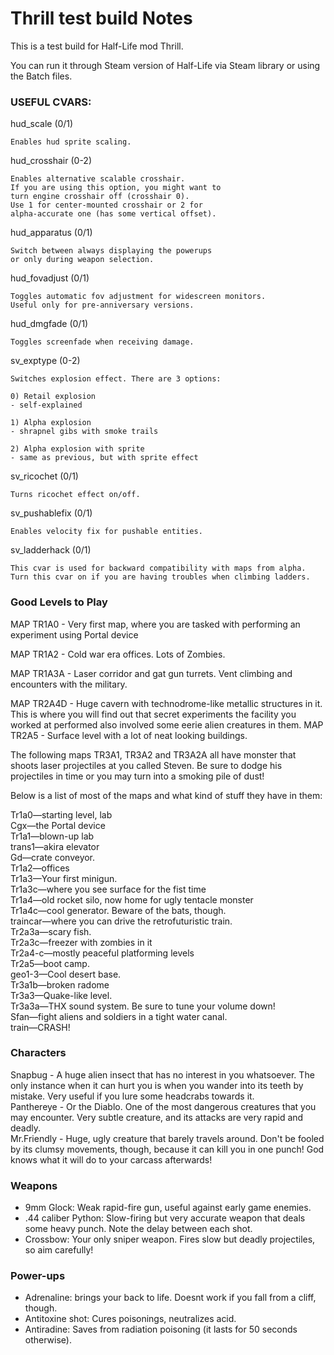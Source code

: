 # Thrill test build Notes

This is a test build for Half-Life mod Thrill.

You can run it through Steam version of Half-Life via Steam library or using the Batch files.

### USEFUL CVARS:

hud_scale (0/1)

	Enables hud sprite scaling.

hud_crosshair (0-2)

	Enables alternative scalable crosshair. 
	If you are using this option, you might want to
	turn engine crosshair off (crosshair 0).
	Use 1 for center-mounted crosshair or 2 for
	alpha-accurate one (has some vertical offset).

hud_apparatus (0/1)

	Switch between always displaying the powerups
	or only during weapon selection.
	
hud_fovadjust (0/1)

	Toggles automatic fov adjustment for widescreen monitors.
	Useful only for pre-anniversary versions.
	
hud_dmgfade (0/1)
	
	Toggles screenfade when receiving damage.
	
sv_exptype (0-2)

	Switches explosion effect. There are 3 options:
	
	0) Retail explosion
	- self-explained
	
	1) Alpha explosion
	- shrapnel gibs with smoke trails
	
	2) Alpha explosion with sprite
	- same as previous, but with sprite effect
	
sv_ricochet (0/1)

	Turns ricochet effect on/off.
	
sv_pushablefix (0/1)

	Enables velocity fix for pushable entities. 
	
sv_ladderhack (0/1)

	This cvar is used for backward compatibility with maps from alpha.
	Turn this cvar on if you are having troubles when climbing ladders.
	
### Good Levels to Play

MAP TR1A0  - Very first map, where you are tasked with performing an experiment using Portal device

MAP TR1A2  - Cold war era offices. Lots of Zombies.

MAP TR1A3A - Laser corridor and gat gun turrets. Vent climbing and encounters with the military.

MAP TR2A4D - Huge cavern with technodrome-like metallic structures in it. This is where you will find out that secret experiments the facility you worked at performed also involved some eerie alien creatures in them.
MAP	TR2A5  - Surface level with a lot of neat looking buildings.

The following maps TR3A1, TR3A2 and TR3A2A all have monster that shoots laser projectiles at you called Steven. Be sure to dodge his projectiles in time or you may turn into a smoking pile of dust!

Below is a list of most of the maps and what kind of stuff they have in them:

Tr1a0—starting level, lab  
Cgx—the Portal device  
Tr1a1—blown-up lab  
trans1—akira elevator  
Gd—crate conveyor.  
Tr1a2—offices  
Tr1a3—Your first minigun.  
Tr1a3c—where you see surface for the fist time  
Tr1a4—old rocket silo, now home for ugly tentacle monster  
Tr1a4c—cool generator. Beware of the bats, though.  
traincar—where you can drive the retrofuturistic train.  
Tr2a3a—scary fish.  
Tr2a3c—freezer with zombies in it  
Tr2a4-c—mostly peaceful platforming levels  
Tr2a5—boot camp.  
geo1-3—Cool desert base.  
Tr3a1b—broken radome  
Tr3a3—Quake-like level.  
Tr3a3a—THX sound system. Be sure to tune your volume down!  
Sfan—fight aliens and soldiers in a tight water canal.  
train—CRASH!  

### Characters

Snapbug - A huge alien insect that has no interest in you whatsoever. The only instance when it can hurt you is when you wander into its teeth by mistake. Very useful if you lure some headcrabs towards it.  
Panthereye - Or the Diablo. One of the most dangerous creatures that you may encounter. Very subtle creature, and its attacks are very rapid and deadly.  
Mr.Friendly - Huge, ugly creature that barely travels around. Don't be fooled by its clumsy movements, though, because it can kill you in one punch! God knows what it will do to your carcass afterwards!  

### Weapons
- 9mm Glock: Weak rapid-fire gun, useful against early game enemies.
- .44 caliber Python: Slow-firing but very accurate weapon that deals some heavy punch. Note the delay between each shot.
- Crossbow: Your only sniper weapon. Fires slow but deadly projectiles, so aim carefully!

### Power-ups

- Adrenaline: brings your back to life. Doesnt work if you fall from a cliff, though.
- Antitoxine shot: Cures poisonings, neutralizes acid. 
- Antiradine: Saves from radiation poisoning (it lasts for 50 seconds otherwise).